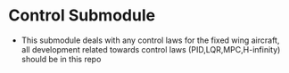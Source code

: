 # Control Submodule
- This submodule deals with any control laws for the fixed wing aircraft, all development related towards control laws (PID,LQR,MPC,H-infinity) should be in this repo
